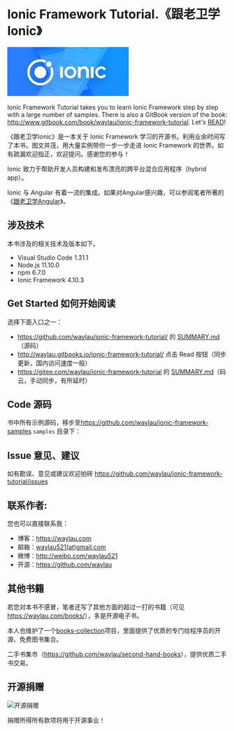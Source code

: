 # Ionic Framework Tutorial.《跟老卫学Ionic》 


		
![](images/ionic-framework-logo.jpg)

Ionic Framework Tutorial takes you to learn Ionic Framework step by step with a large number of samples. There is also a GitBook version of the book: <http://www.gitbook.com/book/waylau/ionic-framework-tutorial>.
Let's [READ](SUMMARY.md)!

《跟老卫学Ionic》是一本关于 Ionic Framework 学习的开源书。利用业余时间写了本书，图文并茂，用大量实例带你一步一步走进 Ionic Framework 的世界。如有疏漏欢迎指正，欢迎提问。感谢您的参与！

Ionic 致力于帮助开发人员构建和发布漂亮的跨平台混合应用程序（hybrid app）。

Ionic 与 Angular 有着一流的集成。如果对Angular感兴趣，可以参阅笔者所著的《[跟老卫学Angular](https://github.com/waylau/angular-tutorial)》。

## 涉及技术

本书涉及的相关技术及版本如下。

* Visual Studio Code 1.31.1 
* Node.js 11.10.0
* npm 6.7.0
* Ionic Framework 4.10.3

 
## Get Started 如何开始阅读

选择下面入口之一：

* <https://github.com/waylau/ionic-framework-tutorial/> 的 [SUMMARY.md](SUMMARY.md)（源码）
* <http://waylau.gitbooks.io/ionic-framework-tutorial/> 点击 Read 按钮（同步更新，国内访问速度一般）
* <https://gitee.com/waylau/ionic-framework-tutorial> 的 [SUMMARY.md](SUMMARY.md)（码云，手动同步，有所延时）

## Code 源码

书中所有示例源码，移步至<https://github.com/waylau/ionic-framework-samples>  `samples` 目录下：



## Issue 意见、建议

如有勘误、意见或建议欢迎拍砖 <https://github.com/waylau/ionic-framework-tutorial/issues>

## 联系作者:

您也可以直接联系我：

* 博客：https://waylau.com
* 邮箱：[waylau521(at)gmail.com](mailto:waylau521@gmail.com)
* 微博：http://weibo.com/waylau521
* 开源：https://github.com/waylau


## 其他书籍

若您对本书不感冒，笔者还写了其他方面的超过一打的书籍（可见<https://waylau.com/books/>），多是开源电子书。

本人也维护了一个[books-collection](https://github.com/waylau/books-collection)项目，里面提供了优质的专门给程序员的开源、免费图书集合。

二手书集市（<https://github.com/waylau/second-hand-books>），提供优质二手书交易。

## 开源捐赠


![开源捐赠](https://waylau.com/images/showmethemoney-sm.jpg)

捐赠所得所有款项将用于开源事业！
